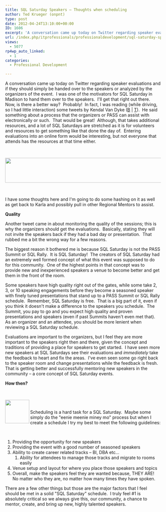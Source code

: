 ```yaml
---
title: SQL Saturday Speakers – Thoughts when scheduling
author: Ted Krueger (onpnt)
type: post
date: 2012-04-24T13:10:00+00:00
ID: 1606
excerpt: 'A conversation came up today on Twitter regarding speaker evaluations and if they should simply be handed over to the speakers or analyzed by the organizers of the event.  I was one of the motivators for SQL Saturday in Madison to hand them over to the&hellip;'
url: /index.php/itprofessionals/professionaldevelopment/sql-saturday-speakers-thoughts-when/
views:
  - 5077
rp4wp_auto_linked:
  - 1
categories:
  - Professional Development

---
```

A conversation came up today on Twitter regarding speaker evaluations and if they should simply be handed over to the speakers or analyzed by the organizers of the event.  I was one of the motivators for SQL Saturday in Madison to hand them over to the speakers.  I'll get that right out there.  Now, is there a better way?  Probably!  In fact, I was reading (while driving, so I had little interaction) some tweets by Kendal Van Dyke ([B][1] | [T][2]).  He said something about a process that the organizers or PASS can assist with electronically or such.  That would be great!  Although, that takes additional resources, and a lot of SQL Saturdays are stretched as it is for volunteers and resources to get something like that done the day of.  Entering evaluations into an online form would be interesting, but not everyone that attends has the resources at that time either.

 

<div class="image_block">
  <a href="/media/blogs/ITProfessionals/-22.png?mtime=1335279951"><img src="/wp-content/uploads/blogs/ITProfessionals/-22.png?mtime=1335279951" alt="" width="624" height="80" /></a>
</div>

 

I have some thoughts here and I'm going to do some hashing on it as well as get back to Karla and possibly pull in other Regional Mentors to assist.

**Quality**

Another tweet came in about monitoring the quality of the sessions; this is why the organizers should get the evaluations.  Basically, stating they will not invite the speakers back if they had a bad day or presentation.  That rubbed me a bit the wrong way for a few reasons.

The biggest reason it bothered me is because SQL Saturday is not the PASS Summit or SQL Rally.  It is SQL Saturday!  The creators of SQL Saturday had an extremely well formed concept of what this event was supposed to do for this community.  One of the highest points in that concept was to provide new and inexperienced speakers a venue to become better and get them in the front of the room.

Some speakers have high quality right out of the gates, while some take 2, 3, or 10 speaking engagements before they become a seasoned speaker with finely tuned presentations that stand up to a PASS Summit or SQL Rally schedule.  Remember, SQL Saturday is free.  That is a big part of it, even if you think it doesn't make a difference to the speakers you schedule.  The Summit, you pay to go and you expect high quality and proven presentations and speakers (even if past Summits haven't even met that). As an organizer and an attendee, you should be more lenient when reviewing a SQL Saturday schedule.

Evaluations are important to the organizers, but I feel they are more important to the speakers right then and there, given the concept and traditions of providing a place for speakers to get started.  I have seen more new speakers at SQL Saturdays see their evaluations and _immediately_ take the feedback to heart and fix the areas.  I've even seen some go right back to the speaker room and change presentations while the feedback is fresh.  That is getting better and successfully mentoring new speakers in the community – a core concept of SQL Saturday events.

**How then?**

 

<div class="image_block">
  <a href="/media/blogs/ITProfessionals/-23.png?mtime=1335279951"><img src="/wp-content/uploads/blogs/ITProfessionals/-23.png?mtime=1335279951" alt="" width="78" height="76" align="left" /></a>
</div>

 

Scheduling is a hard task for a SQL Saturday.  Maybe some simply do the "eenie meenie miney mo" process but when I create a schedule I try my best to meet the following guidelines:

 

  1. Providing the opportunity for new speakers 
  2. Providing the event with a good number of seasoned speakers
  3. Ability to create career related tracks – BI, DBA etc... 
      1. Ability for attendees to manage those tracks and migrate to rooms easily
  4. Venue setup and layout for where you place those speakers and topics
  5. Overall, make the speakers feel they are wanted because, THEY ARE! No matter who they are, no matter how many times they have spoken. 

There are a few other things but those are the major factors that I feel should be met in a solid "SQL Saturday" schedule.  I truly feel #1 is absolutely critical so we always give this, our community, a chance to mentor, create, and bring up new, highly talented speakers.

 [1]: http://www.kendalvandyke.com/
 [2]: http://www.twitter.com/SQLDBA